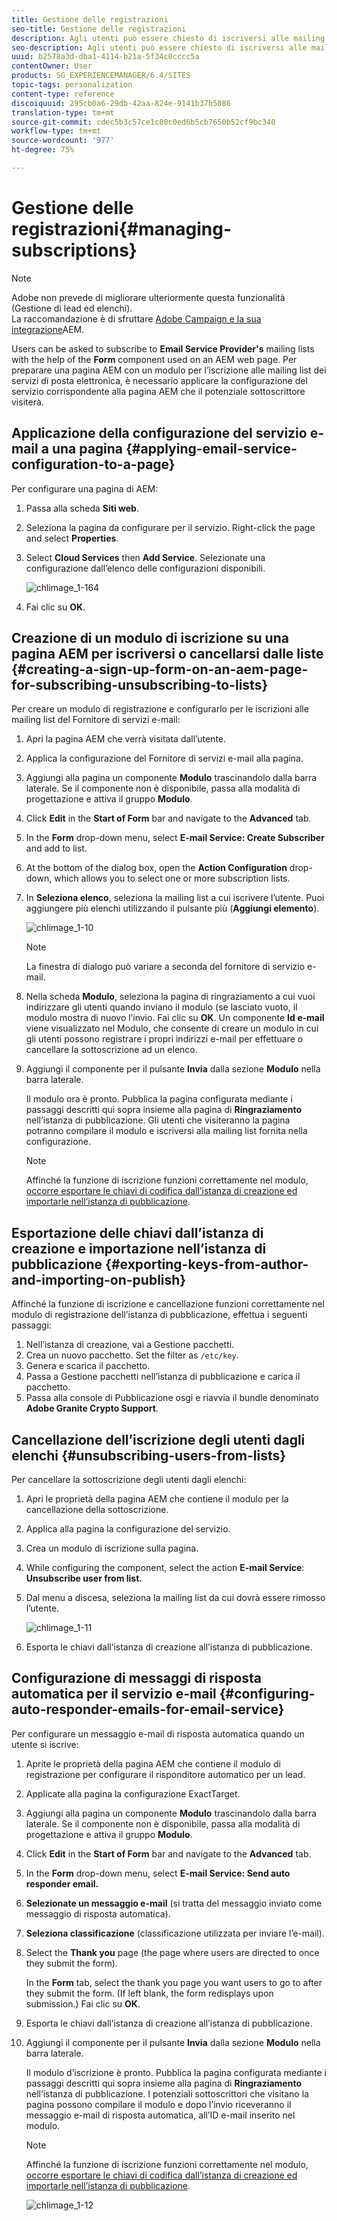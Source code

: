 ```yaml
---
title: Gestione delle registrazioni
seo-title: Gestione delle registrazioni
description: Agli utenti può essere chiesto di iscriversi alle mailing list del Fornitore di servizi e-mail con l’aiuto del componente Modulo utilizzato in una pagina web di AEM. Per preparare una pagina AEM con un modulo per l’iscrizione alle mailing list dei servizi di posta elettronica, è necessario applicare la configurazione del servizio corrispondente alla pagina AEM che il potenziale sottoscrittore visiterà.
seo-description: Agli utenti può essere chiesto di iscriversi alle mailing list del Fornitore di servizi e-mail con l’aiuto del componente Modulo utilizzato in una pagina web di AEM. Per preparare una pagina AEM con un modulo per l’iscrizione alle mailing list dei servizi di posta elettronica, è necessario applicare la configurazione del servizio corrispondente alla pagina AEM che il potenziale sottoscrittore visiterà.
uuid: b2578a3d-dba1-4114-b21a-5f34c0cccc5a
contentOwner: User
products: SG_EXPERIENCEMANAGER/6.4/SITES
topic-tags: personalization
content-type: reference
discoiquuid: 295cb0a6-29db-42aa-824e-9141b37b5086
translation-type: tm+mt
source-git-commit: cdec5b3c57ce1c80c0ed6b5cb7650b52cf9bc340
workflow-type: tm+mt
source-wordcount: '977'
ht-degree: 75%

---
```



# Gestione delle registrazioni{#managing-subscriptions}

>[!NOTE]
>
> Adobe non prevede di migliorare ulteriormente questa funzionalità (Gestione di lead ed elenchi).\
>La raccomandazione è di sfruttare [Adobe Campaign e la sua integrazione](/help/sites-administering/campaign.md)AEM.

Users can be asked to subscribe to **Email Service Provider&#39;s** mailing lists with the help of the **Form** component used on an AEM web page. Per preparare una pagina AEM con un modulo per l’iscrizione alle mailing list dei servizi di posta elettronica, è necessario applicare la configurazione del servizio corrispondente alla pagina AEM che il potenziale sottoscrittore visiterà.

## Applicazione della configurazione del servizio e-mail a una pagina {#applying-email-service-configuration-to-a-page}

Per configurare una pagina di AEM:

1. Passa alla scheda **Siti web**.
1. Seleziona la pagina da configurare per il servizio. Right-click the page and select **Properties**.

1. Select **Cloud Services** then **Add Service**. Selezionate una configurazione dall’elenco delle configurazioni disponibili.

   ![chlimage_1-164](assets/chlimage_1-164.png)

1. Fai clic su **OK**. 

## Creazione di un modulo di iscrizione su una pagina AEM per iscriversi o cancellarsi dalle liste {#creating-a-sign-up-form-on-an-aem-page-for-subscribing-unsubscribing-to-lists}

Per creare un modulo di registrazione e configurarlo per le iscrizioni alle mailing list del Fornitore di servizi e-mail:

1. Apri la pagina AEM che verrà visitata dall’utente.
1. Applica la configurazione del Fornitore di servizi e-mail alla pagina.

1. Aggiungi alla pagina un componente **Modulo** trascinandolo dalla barra laterale. Se il componente non è disponibile, passa alla modalità di progettazione e attiva il gruppo **Modulo**.
1. Click **Edit** in the **Start of Form** bar and navigate to the **Advanced** tab.
1. In the **Form** drop-down menu, select **E-mail Service: Create Subscriber** and add to list.
1. At the bottom of the dialog box, open the **Action Configuration** drop-down, which allows you to select one or more subscription lists.
1. In **Seleziona elenco**, seleziona la mailing list a cui iscrivere l’utente. Puoi aggiungere più elenchi utilizzando il pulsante più (**Aggiungi elemento**).

   ![chlimage_1-10](assets/chlimage_1-10.jpeg)

   >[!NOTE]
   >
   >La finestra di dialogo può variare a seconda del fornitore di servizio e-mail.

1. Nella scheda **Modulo**, seleziona la pagina di ringraziamento a cui vuoi indirizzare gli utenti quando inviano il modulo (se lasciato vuoto, il modulo mostra di nuovo l’invio. Fai clic su **OK**. Un componente **Id e-mail** viene visualizzato nel Modulo, che consente di creare un modulo in cui gli utenti possono registrare i propri indirizzi e-mail per effettuare o cancellare la sottoscrizione ad un elenco.
1. Aggiungi il componente per il pulsante **Invia** dalla sezione **Modulo** nella barra laterale.

   Il modulo ora è pronto. Pubblica la pagina configurata mediante i passaggi descritti qui sopra insieme alla pagina di **Ringraziamento** nell’istanza di pubblicazione. Gli utenti che visiteranno la pagina potranno compilare il modulo e iscriversi alla mailing list fornita nella configurazione.

   >[!NOTE]
   >
   >Affinché la funzione di iscrizione funzioni correttamente nel modulo, [occorre esportare le chiavi di codifica dall’istanza di creazione ed importarle nell’istanza di pubblicazione](#exporting-keys-from-author-and-importing-on-publish).

## Esportazione delle chiavi dall’istanza di creazione e importazione nell’istanza di pubblicazione {#exporting-keys-from-author-and-importing-on-publish}

Affinché la funzione di iscrizione e cancellazione funzioni correttamente nel modulo di registrazione dell’istanza di pubblicazione, effettua i seguenti passaggi:

1. Nell’istanza di creazione, vai a Gestione pacchetti.
1. Crea un nuovo pacchetto. Set the filter as `/etc/key`.
1. Genera e scarica il pacchetto.
1. Passa a Gestione pacchetti nell’istanza di pubblicazione e carica il pacchetto.
1. Passa alla console di Pubblicazione osgi e riavvia il bundle denominato **Adobe Granite Crypto Support**.

## Cancellazione dell’iscrizione degli utenti dagli elenchi {#unsubscribing-users-from-lists}

Per cancellare la sottoscrizione degli utenti dagli elenchi:

1. Apri le proprietà della pagina AEM che contiene il modulo per la cancellazione della sottoscrizione.
1. Applica alla pagina la configurazione del servizio.
1. Crea un modulo di iscrizione sulla pagina.
1. While configuring the component, select the action **E-mail Service**: **Unsubscribe user from list.**
1. Dal menu a discesa, seleziona la mailing list da cui dovrà essere rimosso l’utente.

   ![chlimage_1-11](assets/chlimage_1-11.jpeg)

1. Esporta le chiavi dall’istanza di creazione all’istanza di pubblicazione.

## Configurazione di messaggi di risposta automatica per il servizio e-mail {#configuring-auto-responder-emails-for-email-service}

Per configurare un messaggio e-mail di risposta automatica quando un utente si iscrive:

1. Aprite le proprietà della pagina AEM che contiene il modulo di registrazione per configurare il risponditore automatico per un lead.
1. Applicate alla pagina la configurazione ExactTarget.

1. Aggiungi alla pagina un componente **Modulo** trascinandolo dalla barra laterale. Se il componente non è disponibile, passa alla modalità di progettazione e attiva il gruppo **Modulo**.
1. Click **Edit** in the **Start of Form** bar and navigate to the **Advanced** tab.
1. In the **Form** drop-down menu, select **E-mail Service: Send auto responder email.**
1. **Selezionate un messaggio e-mail** (si tratta del messaggio inviato come messaggio di risposta automatica).

1. **Seleziona classificazione** (classificazione utilizzata per inviare l’e-mail).
1. Select the **Thank you** page (the page where users are directed to once they submit the form).

   In the **Form** tab, select the thank you page you want users to go to after they submit the form. (If left blank, the form redisplays upon submission.) Fai clic su **OK**.

1. Esporta le chiavi dall’istanza di creazione all’istanza di pubblicazione.
1. Aggiungi il componente per il pulsante **Invia** dalla sezione **Modulo** nella barra laterale.

   Il modulo d’iscrizione è pronto. Pubblica la pagina configurata mediante i passaggi descritti qui sopra insieme alla pagina di **Ringraziamento** nell’istanza di pubblicazione. I potenziali sottoscrittori che visitano la pagina possono compilare il modulo e dopo l’invio riceveranno il messaggio e-mail di risposta automatica, all’ID e-mail inserito nel modulo.

   >[!NOTE]
   >
   >Affinché la funzione di iscrizione funzioni correttamente nel modulo, [occorre esportare le chiavi di codifica dall’istanza di creazione ed importarle nell’istanza di pubblicazione](#exporting-keys-from-author-and-importing-on-publish).

   ![chlimage_1-12](assets/chlimage_1-12.jpeg)

